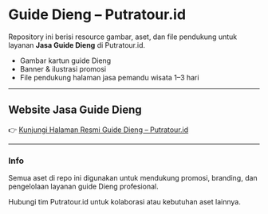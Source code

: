 # Guide Dieng – Putratour.id

Repository ini berisi resource gambar, aset, dan file pendukung untuk layanan **Jasa Guide Dieng** di Putratour.id.

- Gambar kartun guide Dieng
- Banner & ilustrasi promosi
- File pendukung halaman jasa pemandu wisata 1–3 hari

---

## Website Jasa Guide Dieng

👉 [Kunjungi Halaman Resmi Guide Dieng – Putratour.id](https://www.putratour.id/guide-dieng/)

---

### Info

Semua aset di repo ini digunakan untuk mendukung promosi, branding, dan pengelolaan layanan guide Dieng profesional.

Hubungi tim Putratour.id untuk kolaborasi atau kebutuhan aset lainnya.
